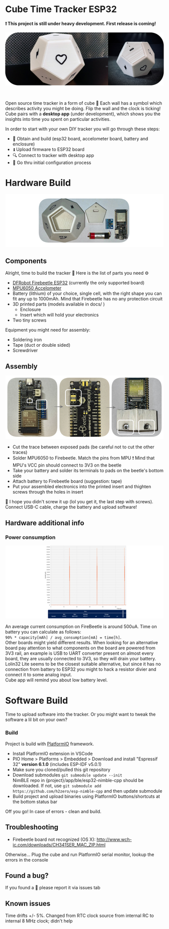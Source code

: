 # Cube Time Tracker ESP32

**:exclamation: This project is still under heavy development. First release is coming!**
</br>

![:game_die: tracker](docs/images/cubeDemo.png) 

</br>

Open source time tracker in a form of cube :game_die: Each wall has a symbol which describes activity you might be doing. Flip the wall and the clock is ticking! Cube pairs with a **desktop app** (under development), which shows you the insights into time you spent on particular activities. 
</br>


In order to start with your own DIY tracker you will go through these steps:
- :hammer: Obtain and build (esp32 board, accelometer board, battery and enclosure)
- :arrow_double_up: Upload firmware to ESP32 board
- :mag: Connect to tracker with desktop app
- :rocket: Go thru initial configuration process

# Hardware Build

![All the elements](docs/images/hwAll.png)

## Components

Alright, time to build the tracker :game_die: Here is the list of parts you need :gear:

- [DFRobot Firebeetle ESP32](https://wiki.dfrobot.com/FireBeetle_Board_ESP32_E_SKU_DFR0654) (currently the only supported board)
- [MPU6050 Accelometer](https://components101.com/sensors/mpu6050-module)
- Battery (lithium) of your choice, single cell, with the right shape you can fit any up to 1000mAh. Mind that Firebeetle has no any protection circuit
- 3D printed parts (models available in docs/ )
  - Enclosure 
  - Insert which will hold your electronics
- Two tiny screws

Equipment you might need for assembly:
- Soldering iron
- Tape (duct or double sided)
- Screwdriver

## Assembly

![Steps](docs/images/hwBuild.png)

- Cut the trace between exposed pads (be careful not to cut the other traces)
- Solder MPU6050 to Firebeetle. Match the pins from MPU :exclamation: Mind that MPU's VCC pin should connect to 3V3 on the beetle
- Take your battery and solder its terminals to pads on the beetle's bottom side
- Attach battery to Firebeetle board (suggestion: tape)
- Put your assembled electronics into the printed insert and thighten screws through the holes in insert

:checkered_flag: I hope you didn't screw it up (lol you get it, the last step with screws).
</br>
Connect USB-C cable, charge the battery and upload software!

## Hardware additional info

### Power consumption

![Steps](docs/images/consumption.png)

An average current consumption on FireBeetle is around 500uA. Time on battery you can calculate as follows: </br>`90% * capacity[mAh] / avg_consumption[mA] = time[h]`. </br> Other boards might yield different results. When looking for an alternative board pay attention to what components on the board are powered from 3V3 rail, an example is USB to UART converter present on almost every board, they are usually connected to 3V3, so they will drain your battery. Lolin32 Lite seems to be the closest suitable alternative, but since it has no connection from battery to ESP32 you might to hack a resistor divier and connect it to some analog input.
</br>
Cube app will remind you about low battery level.

# Software Build

Time to upload software into the tracker. Or you might want to tweak the software a lil bit on your own?

### Build 
Project is build with [PlatformIO](https://platformio.org) framework.

- Install PlatformIO extension in VSCode
- PIO Home > Platforms > Embedded > Download and install "Espressif 32" **version 6.1.0** (includes ESP-IDF v5.0.1)
- Make sure you cloned/pulled this git repository
- Download submodules `git submodule update --init` </br> NimBLE repo in {project}/app/ble/esp32-nimble-cpp should be downloaded. If not, use `git submodule add https://github.com/h2zero/esp-nimble-cpp` and then update submodule
- Build project and upload binaries using PlatformIO buttons/shortcuts at the bottom status bar

Off you go! In case of errors - clean and build.

## Troubleshooting
- Firebeetle board not recognized (OS X): http://www.wch-ic.com/downloads/CH341SER_MAC_ZIP.html

Otherwise... Plug the cube and run PlatformIO serial monitor, lookup the errors in the console

## Found a bug?
If you found a :bug: please report it via issues tab

## Known issues
Time drifts +/- 5%. Changed from RTC clock source from internal RC to internal 8 MHz clock; didn't help
